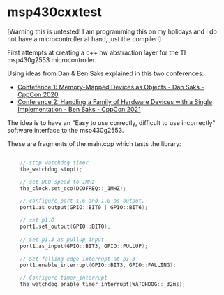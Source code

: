 # msp430cxxtest

[Warning this is untested! I am programming this on my holidays and I do not have a microcontroller at hand, just the compiler!]

First attempts at creating a c++ hw abstraction layer for the TI msp430g2553 microcontroller. 

Using ideas from Dan & Ben Saks explained in this two conferences: 
* [Confefence 1: Memory-Mapped Devices as Objects - Dan Saks - CppCon 2020](https://www.youtube.com/watch?v=uwzuAGtAEFk)
* [Conference 2: Handling a Family of Hardware Devices with a Single Implementation - Ben Saks - CppCon 2021](https://www.youtube.com/watch?v=EM83l5NZ15c)

The idea is to have an "Easy to use correctly, difficult to use incorrectly" software interface to the msp430g2553. 

These are fragments of the main.cpp which tests the library: 

```C++

    // stop watchdog timer
    the_watchdog.stop();

    // set DCO speed to 1MHz
    the_clock.set_dco(DCOFREQ::_1MHZ);

    // configure port 1.6 and 1.0 as output.
    port1.as_output(GPIO::BIT0 | GPIO::BIT6);

    // set p1.0
    port1.set_output(GPIO::BIT0);
    
    // Set p1.3 as pullup input
    port1.as_input(GPIO::BIT3, GPIO::PULLUP);

    // Set falling edge interrupt at p1.3
    port1.enable_interrupt(GPIO::BIT3, GPIO::FALLING);

    // Configure timer_interrupt
    the_watchdog.enable_timer_interrupt(WATCHDOG::_32ms);

```
